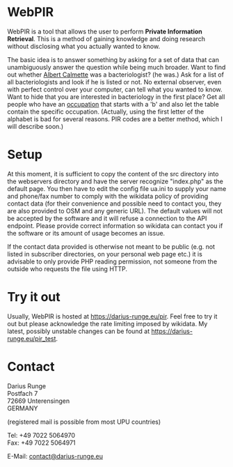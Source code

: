 # WebPIR
WebPIR is a tool that allows the user to perform **Private Information Retrieval**. This is a method of gaining knowledge and doing research without disclosing what you actually wanted to know.

The basic idea is to answer something by asking for a set of data that can unambiguously answer the question while being much broader. Want to find out whether [Albert Calmette](https://www.wikidata.org/wiki/Q437983) was a bacteriologist? (he was.) Ask for a list of all bacteriologists and look if he is listed or not. No external observer, even with perfect control over your computer, can tell what you wanted to know. Want to hide that you are interested in bacteriology in the first place? Get all people who have an [occupation](https://www.wikidata.org/wiki/Property:P106) that starts with a 'b' and also let the table contain the specific occupation. (Actually, using the first letter of the alphabet is bad for several reasons. PIR codes are a better method, which I will describe soon.)

# Setup
At this moment, it is sufficient to copy the content of the src directory into the webservers directory and have the server recognize "index.php" as the default page. You then have to edit the config file ua.ini to supply your name and phone/fax number to comply with the wikidata policy of providing contact data (for their convenience and possible need to contact you, they are also provided to OSM and any generic URL). The default values will not be accepted by the software and it will refuse a connection to the API endpoint. Please provide correct information so wikidata can contact you if the software or its amount of usage becomes an issue.

If the contact data provided is otherwise not meant to be public (e.g. not listed in subscriber directories, on your personal web page etc.) it is advisable to only provide PHP reading permission, not someone from the outside who requests the file using HTTP.

# Try it out
Usually, WebPIR is hosted at https://darius-runge.eu/pir. Feel free to try it out but please acknowledge the rate limiting imposed by wikidata. My latest, possibly unstable changes can be found at https://darius-runge.eu/pir_test.

# Contact

Darius Runge  
Postfach 7  
72669 Unterensingen  
GERMANY

(registered mail is possible from most UPU countries)

Tel: +49 7022 5064970  
Fax: +49 7022 5064971  

E-Mail: contact@darius-runge.eu  
